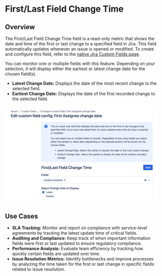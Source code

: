 # First/Last Field Change Time

## Overview

The First/Last Field Change Time field is a read-only metric that shows the date and time of the first or last change to a specified field in Jira. This field automatically updates whenever an issue is opened or modified. To create and configure this field, refer to the [native Jira Custom Fields page](../getting-started.md).

You can monitor one or multiple fields with this feature. Depending on your selection, it will display either the earliest or latest change date for the chosen field(s).

- **Latest Change Date:** Displays the date of the most recent change to the selected field.
- **Earliest Change Date:** Displays the date of the first recorded change to the selected field.

![Field Change Configuration](./img/field-change-config.png)


## Use Cases

- **SLA Tracking:** Monitor and report on compliance with service-level agreements by tracking the latest update time of critical fields.
- **Auditing and Compliance:** Keep track of when important information fields were first or last updated to ensure regulatory compliance.
- **Performance Analysis:** Evaluate team efficiency by tracking how quickly certain fields are updated over time.
- **Issue Resolution Metrics:** Identify bottlenecks and improve processes by analyzing the time taken for the first or last change in specific fields related to issue resolution.
